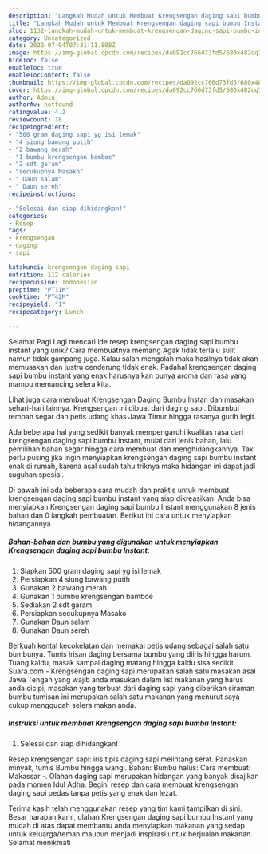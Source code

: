 ```yaml
---
description: "Langkah Mudah untuk Membuat Krengsengan daging sapi bumbu Instant yang Enak"
title: "Langkah Mudah untuk Membuat Krengsengan daging sapi bumbu Instant yang Enak"
slug: 1132-langkah-mudah-untuk-membuat-krengsengan-daging-sapi-bumbu-instant-yang-enak
category: Uncategorized
date: 2022-07-04T07:31:11.808Z
image: https://img-global.cpcdn.com/recipes/da092cc766d73fd5/680x482cq70/krengsengan-daging-sapi-bumbu-instant-foto-resep-utama.jpg
hideToc: false
enableToc: true
enableTocContent: false
thumbnail: https://img-global.cpcdn.com/recipes/da092cc766d73fd5/680x482cq70/krengsengan-daging-sapi-bumbu-instant-foto-resep-utama.jpg
cover: https://img-global.cpcdn.com/recipes/da092cc766d73fd5/680x482cq70/krengsengan-daging-sapi-bumbu-instant-foto-resep-utama.jpg
author: Admin
authorAv: notfound
ratingvalue: 4.2
reviewcount: 18
recipeingredient:
- "500 gram daging sapi yg isi lemak"
- "4 siung bawang putih"
- "2 bawang merah"
- "1 bumbu krengsengan bamboe"
- "2 sdt garam"
- "secukupnya Masako"
- " Daun salam"
- " Daun sereh"
recipeinstructions:

- "Selesai dan siap dihidangkan!"
categories:
- Resep
tags:
- krengsengan
- daging
- sapi

katakunci: krengsengan daging sapi 
nutrition: 112 calories
recipecuisine: Indonesian
preptime: "PT11M"
cooktime: "PT42M"
recipeyield: "1"
recipecategory: Lunch

---
```



Selamat Pagi Lagi mencari ide resep krengsengan daging sapi bumbu instant yang unik? Cara membuatnya memang Agak tidak terlalu sulit namun tidak gampang juga. Kalau salah mengolah maka hasilnya tidak akan memuaskan dan justru cenderung tidak enak. Padahal krengsengan daging sapi bumbu instant yang enak harusnya kan punya aroma dan rasa yang mampu memancing selera kita.


Lihat juga cara membuat Krengsengan Daging Bumbu Instan dan masakan sehari-hari lainnya. Krengsengan ini dibuat dari daging sapi. Dibumbui rempah segar dan petis udang khas Jawa Timur hingga rasanya gurih legit.

Ada beberapa hal yang sedikit banyak mempengaruhi kualitas rasa dari krengsengan daging sapi bumbu instant, mulai dari jenis bahan, lalu pemilihan bahan segar hingga cara membuat dan menghidangkannya. Tak perlu pusing jika ingin menyiapkan krengsengan daging sapi bumbu instant enak di rumah, karena asal sudah tahu triknya maka hidangan ini dapat jadi suguhan spesial.


Di bawah ini ada beberapa cara mudah dan praktis untuk membuat krengsengan daging sapi bumbu instant yang siap dikreasikan. Anda bisa menyiapkan Krengsengan daging sapi bumbu Instant menggunakan 8 jenis bahan dan 0 langkah pembuatan. Berikut ini cara untuk menyiapkan hidangannya.

<!--inarticleads1-->

##### Bahan-bahan dan bumbu yang digunakan untuk menyiapkan Krengsengan daging sapi bumbu Instant:

1. Siapkan 500 gram daging sapi yg isi lemak
1. Persiapkan 4 siung bawang putih
1. Gunakan 2 bawang merah
1. Gunakan 1 bumbu krengsengan bamboe
1. Sediakan 2 sdt garam
1. Persiapkan secukupnya Masako
1. Gunakan  Daun salam
1. Gunakan  Daun sereh


Berkuah kental kecokelatan dan memakai petis udang sebagai salah satu bumbunya. Tumis irisan daging bersama bumbu yang diiris hingga harum. Tuang kaldu, masak sampai daging matang hingga kaldu sisa sedikit. Suara.com - Krengsengan daging sapi merupakan salah satu masakan asal Jawa Tengah yang wajib anda masukan dalam list makanan yang harus anda cicipi, masakan yang terbuat dari daging sapi yang diberikan siraman bumbu tumisan ini merupakan salah satu makanan yang menurut saya cukup menggugah selera makan anda. 

<!--inarticleads2-->

##### Instruksi untuk membuat Krengsengan daging sapi bumbu Instant:


1. Selesai dan siap dihidangkan!

Resep krengsengan sapi: iris tipis daging sapi melintang serat. Panaskan minyak, tumis Bumbu hingga wangi. Bahan: Bumbu halus: Cara membuat: Makassar -. Olahan daging sapi merupakan hidangan yang banyak disajikan pada momen Idul Adha. Begini resep dan cara membuat krengsengan daging sapi pedas tanpa petis yang enak dan lezat. 

Terima kasih telah menggunakan resep yang tim kami tampilkan di sini. Besar harapan kami, olahan Krengsengan daging sapi bumbu Instant yang mudah di atas dapat membantu anda menyiapkan makanan yang sedap untuk keluarga/teman maupun menjadi inspirasi untuk berjualan makanan. Selamat menikmati
